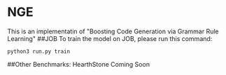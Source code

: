 # NGE
This is an implementatin of "Boosting Code Generation via Grammar Rule Learning"
##JOB
To train the model on JOB, please run this command:
```
python3 run.py train
```
##Other Benchmarks: HearthStone 
Coming Soon
